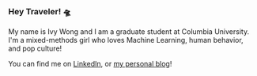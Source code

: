 ### Hey Traveler! 🛸

My name is Ivy Wong and I am a graduate student at Columbia University. I'm a mixed-methods girl who loves Machine Learning, human behavior, and pop culture! 

You can find me on [LinkedIn](https://www.linkedin.com/in/ivy2208/), or [my personal blog](https://ivywxy.medium.com)! 


<!--
**ivster/ivster** is a ✨ _special_ ✨ repository because its `README.md` (this file) appears on your GitHub profile.

Here are some ideas to get you started:

- 🔭 I’m currently working on ...
- 🌱 I’m currently learning ...
- 👯 I’m looking to collaborate on ...
- 🤔 I’m looking for help with ...
- 💬 Ask me about ...
- 📫 How to reach me: ...
- 😄 Pronouns: ...
- ⚡ Fun fact: ...
-->
